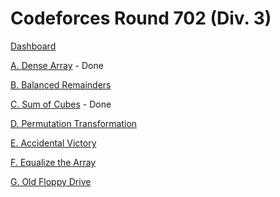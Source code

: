 # Codeforces Round 702 (Div. 3)

[Dashboard](https://codeforces.com/contest/1490)

[A. Dense Array](https://codeforces.com/contest/1490/problem/A) - Done

[B. Balanced Remainders](https://codeforces.com/contest/1490/problem/B)

[C. Sum of Cubes](https://codeforces.com/contest/1490/problem/C) - Done

[D. Permutation Transformation](https://codeforces.com/contest/1490/problem/D)

[E. Accidental Victory](https://codeforces.com/contest/1490/problem/E)

[F. Equalize the Array](https://codeforces.com/contest/1490/problem/F)

[G. Old Floppy Drive](https://codeforces.com/contest/1490/problem/G)
